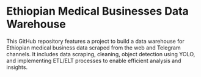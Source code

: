 # Ethiopian Medical Businesses Data Warehouse
This GitHub repository features a project to build a data warehouse for Ethiopian medical business data scraped from the web and Telegram channels. It includes data scraping, cleaning, object detection using YOLO, and implementing ETL/ELT processes to enable efficient analysis and insights.

